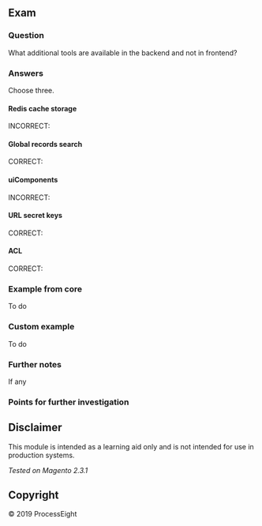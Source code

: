 ## Exam

### Question

What additional tools are available in the backend and not in frontend?

### Answers

Choose three.

#### Redis cache storage
INCORRECT: 
#### Global records search
CORRECT: 
#### uiComponents
INCORRECT: 
#### URL secret keys
CORRECT: 
#### ACL
CORRECT: 

### Example from core
To do

### Custom example
To do

### Further notes
If any

### Points for further investigation

## Disclaimer
This module is intended as a learning aid only and is not intended for use in production systems.

_Tested on Magento 2.3.1_

## Copyright
&copy; 2019 ProcessEight
